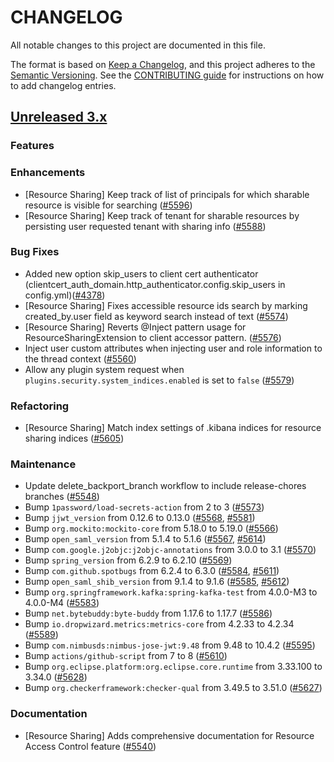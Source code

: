 # CHANGELOG
All notable changes to this project are documented in this file.

The format is based on [Keep a Changelog](https://keepachangelog.com/en/1.0.0/), and this project adheres to the [Semantic Versioning](https://semver.org/spec/v2.0.0.html). See the [CONTRIBUTING guide](./CONTRIBUTING.md#Changelog) for instructions on how to add changelog entries.

## [Unreleased 3.x]

### Features

### Enhancements

- [Resource Sharing] Keep track of list of principals for which sharable resource is visible for searching ([#5596](https://github.com/opensearch-project/security/pull/5596))
- [Resource Sharing] Keep track of tenant for sharable resources by persisting user requested tenant with sharing info ([#5588](https://github.com/opensearch-project/security/pull/5588))

### Bug Fixes

* Added new option skip_users to client cert authenticator  (clientcert_auth_domain.http_authenticator.config.skip_users in config.yml)([#4378](https://github.com/opensearch-project/security/pull/5525))
* [Resource Sharing] Fixes accessible resource ids search by marking created_by.user field as keyword search instead of text ([#5574](https://github.com/opensearch-project/security/pull/5574))
* [Resource Sharing] Reverts @Inject pattern usage for ResourceSharingExtension to client accessor pattern. ([#5576](https://github.com/opensearch-project/security/pull/5576))
* Inject user custom attributes when injecting user and role information to the thread context ([#5560](https://github.com/opensearch-project/security/pull/5560))
* Allow any plugin system request when `plugins.security.system_indices.enabled` is set to `false` ([#5579](https://github.com/opensearch-project/security/pull/5579))

### Refactoring

- [Resource Sharing] Match index settings of .kibana indices for resource sharing indices ([#5605](https://github.com/opensearch-project/security/pull/5605))

### Maintenance
- Update delete_backport_branch workflow to include release-chores branches ([#5548](https://github.com/opensearch-project/security/pull/5548))
- Bump `1password/load-secrets-action` from 2 to 3 ([#5573](https://github.com/opensearch-project/security/pull/5573))
- Bump `jjwt_version` from 0.12.6 to 0.13.0 ([#5568](https://github.com/opensearch-project/security/pull/5568), [#5581](https://github.com/opensearch-project/security/pull/5581))
- Bump `org.mockito:mockito-core` from 5.18.0 to 5.19.0 ([#5566](https://github.com/opensearch-project/security/pull/5566))
- Bump `open_saml_version` from 5.1.4 to 5.1.6 ([#5567](https://github.com/opensearch-project/security/pull/5567), [#5614](https://github.com/opensearch-project/security/pull/5614))
- Bump `com.google.j2objc:j2objc-annotations` from 3.0.0 to 3.1 ([#5570](https://github.com/opensearch-project/security/pull/5570))
- Bump `spring_version` from 6.2.9 to 6.2.10 ([#5569](https://github.com/opensearch-project/security/pull/5569))
- Bump `com.github.spotbugs` from 6.2.4 to 6.3.0 ([#5584](https://github.com/opensearch-project/security/pull/5584), [#5611](https://github.com/opensearch-project/security/pull/5611))
- Bump `open_saml_shib_version` from 9.1.4 to 9.1.6 ([#5585](https://github.com/opensearch-project/security/pull/5585), [#5612](https://github.com/opensearch-project/security/pull/5612))
- Bump `org.springframework.kafka:spring-kafka-test` from 4.0.0-M3 to 4.0.0-M4 ([#5583](https://github.com/opensearch-project/security/pull/5583))
- Bump `net.bytebuddy:byte-buddy` from 1.17.6 to 1.17.7 ([#5586](https://github.com/opensearch-project/security/pull/5586))
- Bump `io.dropwizard.metrics:metrics-core` from 4.2.33 to 4.2.34 ([#5589](https://github.com/opensearch-project/security/pull/5589))
- Bump `com.nimbusds:nimbus-jose-jwt:9.48` from 9.48 to 10.4.2 ([#5595](https://github.com/opensearch-project/security/pull/5595))
- Bump `actions/github-script` from 7 to 8 ([#5610](https://github.com/opensearch-project/security/pull/5610))
- Bump `org.eclipse.platform:org.eclipse.core.runtime` from 3.33.100 to 3.34.0 ([#5628](https://github.com/opensearch-project/security/pull/5628))
- Bump `org.checkerframework:checker-qual` from 3.49.5 to 3.51.0 ([#5627](https://github.com/opensearch-project/security/pull/5627))

### Documentation

- [Resource Sharing] Adds comprehensive documentation for Resource Access Control feature ([#5540](https://github.com/opensearch-project/security/pull/5540))

[Unreleased 3.x]: https://github.com/opensearch-project/security/compare/3.2...main
